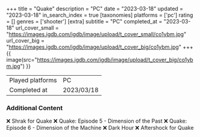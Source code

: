 +++
title = "Quake"
description = "PC"
date = "2023-03-18"
updated = "2023-03-18"
in_search_index = true
[taxonomies]
platforms = ['pc']
rating = []
genres = ['shooter']
[extra]
subtitle = "PC"
completed_at = "2023-03-18"
url_cover_small = "https://images.igdb.com/igdb/image/upload/t_cover_small/co1ybm.jpg"
url_cover_big = "https://images.igdb.com/igdb/image/upload/t_cover_big/co1ybm.jpg"
+++
{{ image(src="https://images.igdb.com/igdb/image/upload/t_cover_big/co1ybm.jpg") }}

|              |            |
| ------------ | ---------- |
| Played platforms    | PC |
| Completed at | 2023/03/18 |



### Additional Content


❌ Shrak for Quake
❌ Quake: Episode 5 - Dimension of the Past
❌ Quake: Episode 6 - Dimension of the Machine
❌ Dark Hour
❌ Aftershock for Quake